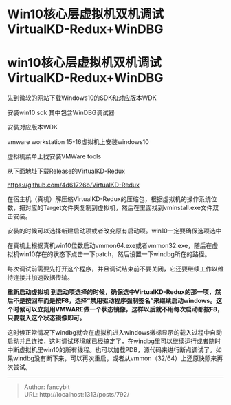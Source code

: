 # Win10核心层虚拟机双机调试 VirtualKD-Redux+WinDBG

<div class="header"><h1 class="single-title animate__animated animate__pulse animate__faster">win10核心层虚拟机双机调试 VirtualKD-Redux+WinDBG</h1></div>

<div class="content" id="content"><p>先到微软的网站下载Windows10的SDK和对应版本WDK</p><p>安装win10 sdk 其中包含WinDBG调试器</p><p>安装对应版本WDK</p><p>vmware workstation 15-16虚拟机上安装windows10</p><p>虚拟机菜单上找安装VMWare tools</p><p>从下面地址下载Release的VirtualKD-Redux</p><p><!-- raw HTML omitted --><a href="https://github.com/4d61726b/VirtualKD-Redux" target="_blank" rel="external nofollow noopener noreferrer">https://github.com/4d61726b/VirtualKD-Redux</a><!-- raw HTML omitted --></p><p>在宿主机（真机）解压缩VirtualKD-Redux的压缩包，根据虚拟机的操作系统位数，把对应的Target文件夹复制到虚拟机，然后在里面找到vminstall.exe文件双击安装。</p><p>安装的时候可以选择新建启动项或者改变原有启动项。win10一定要确保选项选中</p><p>在真机上根据真机win10位数启动vmmon64.exe或者vmmon32.exe，随后在虚拟机win10存在的状态下点击一下patch，然后设置一下windbg所在的路径。</p><p>每次调试前需要先打开这个程序，并且调试结束前不要关闭，它还要继续工作以维持连接并加速数据传输。</p><p><strong>重新启动虚拟机 到启动项选择的时候，确保选中VirtualKD-Redux的那一项，然后不是按回车而是按F8，选择“禁用驱动程序强制签名”来继续启动windows。这个时候可以立刻用VMWARE做一个状态镜像，这样以后就不用每次启动都按F8，只要载入这个状态镜像即可。</strong></p><p>这时候正常情况下windbg就会在虚拟机进入windows徽标显示的载入过程中自动启动并且连接，这时调试环境就已经搞定了，在windbg里可以继续运行或者随时中断虚拟机里win10的所有线程。也可以加载PDB，源代码来进行断点调试了。如果windbg没有断下来，可以再次重启，或者从vmmon（32/64）上还原快照来再次尝试。</p></div>



---

> Author: fancybit  
> URL: http://localhost:1313/posts/792/  

